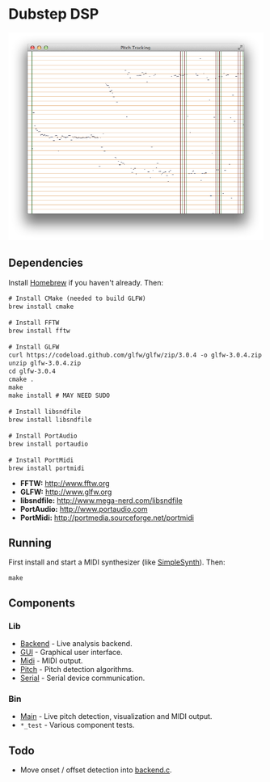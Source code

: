 # Dubstep DSP

![Pitch tracker](doc/screenshot-tracker.png)

## Dependencies
Install [Homebrew](http://brew.sh) if you haven't already. Then:
```
# Install CMake (needed to build GLFW)
brew install cmake

# Install FFTW
brew install fftw

# Install GLFW
curl https://codeload.github.com/glfw/glfw/zip/3.0.4 -o glfw-3.0.4.zip
unzip glfw-3.0.4.zip
cd glfw-3.0.4
cmake .
make
make install # MAY NEED SUDO

# Install libsndfile
brew install libsndfile

# Install PortAudio
brew install portaudio

# Install PortMidi
brew install portmidi
```

- **FFTW:** http://www.fftw.org
- **GLFW:** http://www.glfw.org
- **libsndfile:** http://www.mega-nerd.com/libsndfile
- **PortAudio:** http://www.portaudio.com
- **PortMidi:** http://portmedia.sourceforge.net/portmidi

## Running

First install and start a MIDI synthesizer (like [SimpleSynth](http://notahat.com/simplesynth/)). Then:
```
make
```

## Components

### Lib
- [Backend](backend.h) - Live analysis backend.
- [GUI](gui.h) - Graphical user interface.
- [Midi](midi.h) - MIDI output.
- [Pitch](pitch.h) - Pitch detection algorithms.
- [Serial](serial.h) - Serial device communication.

### Bin
- [Main](main.c) - Live pitch detection, visualization and MIDI output.
- `*_test` - Various component tests.

## Todo

- Move onset / offset detection into [backend.c](backend.c).

